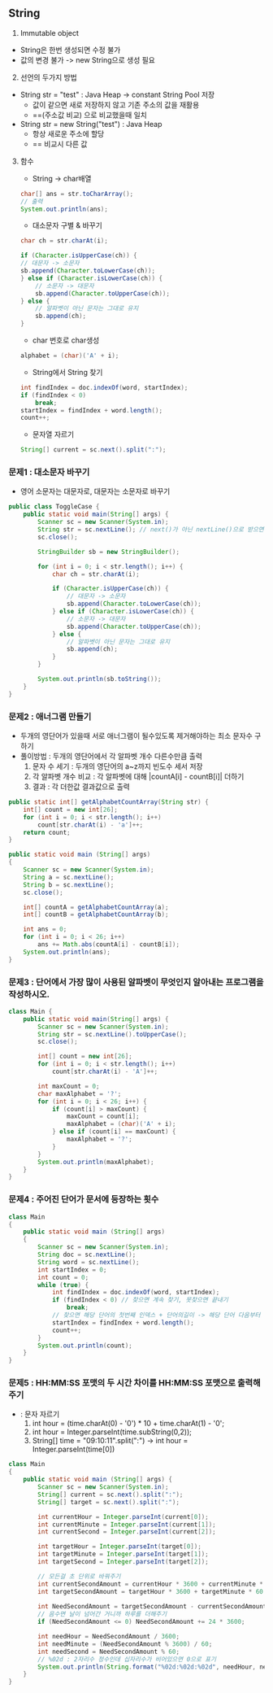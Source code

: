 ## String

1. Immutable object
 - String은 한번 생성되면 수정 불가
 - 값의 변경 불가 -> new String으로 생성 필요

2. 선언의 두가지 방법
 - String str = "test" : Java Heap -> constant String Pool 저장
   - 값이 같으면 새로 저장하지 않고 기존 주소의 값을 재활용
   - ==(주소값 비교) 으로 비교했을때 일치
 - String str = new String("test") : Java Heap
   - 항상 새로운 주소에 할당
   - == 비교시 다른 값

3. 함수
   - String -> char배열 
    ```java
    char[] ans = str.toCharArray();  
    // 출력
    System.out.println(ans);
    ```
   - 대소문자 구별 & 바꾸기
    ```java
    char ch = str.charAt(i);
   
    if (Character.isUpperCase(ch)) {
    // 대문자 -> 소문자
    sb.append(Character.toLowerCase(ch));
    } else if (Character.isLowerCase(ch)) {
        // 소문자 -> 대문자
        sb.append(Character.toUpperCase(ch));
    } else {
        // 알파벳이 아닌 문자는 그대로 유지
        sb.append(ch);
    }
    ```
    - char 번호로 char생성
    ```java
    alphabet = (char)('A' + i);
    ```

    - String에서 String 찾기
    ```java
    int findIndex = doc.indexOf(word, startIndex);
    if (findIndex < 0)
        break;
    startIndex = findIndex + word.length();
    count++;
    ```

    - 문자열 자르기
    ```java
    String[] current = sc.next().split(":");
    ```

### 문제1 : 대소문자 바꾸기
 - 영어 소문자는 대문자로, 대문자는 소문자로 바꾸기
```java
public class ToggleCase {
    public static void main(String[] args) {
        Scanner sc = new Scanner(System.in);
        String str = sc.nextLine(); // next()가 아닌 nextLine()으로 받으면 공백 포함 가능
        sc.close();

        StringBuilder sb = new StringBuilder();

        for (int i = 0; i < str.length(); i++) {
            char ch = str.charAt(i);

            if (Character.isUpperCase(ch)) {
                // 대문자 -> 소문자
                sb.append(Character.toLowerCase(ch));
            } else if (Character.isLowerCase(ch)) {
                // 소문자 -> 대문자
                sb.append(Character.toUpperCase(ch));
            } else {
                // 알파벳이 아닌 문자는 그대로 유지
                sb.append(ch);
            }
        }

        System.out.println(sb.toString());
    }
}
```

### 문제2 : 애너그램 만들기
- 두개의 영단어가 있을때 서로 애너그램이 될수있도록 제거해야하는 최소 문자수 구하기
- 풀이방법 : 두개의 영단어에서 각 알파벳 개수 다른수만큼 출력
  1. 문자 수 세기 : 두개의 영단어의 a~z까지 빈도수 세서 저장
  2. 각 알파벳 개수 비교 : 각 알파벳에 대해 |countA[i] - countB[i]| 더하기
  3. 결과 : 각 더한값 결과값으로 출력
```java
public static int[] getAlphabetCountArray(String str) {
    int[] count = new int[26];
    for (int i = 0; i < str.length(); i++)
        count[str.charAt(i) - 'a']++;
    return count;
}

public static void main (String[] args)
{
    Scanner sc = new Scanner(System.in);
    String a = sc.nextLine();
    String b = sc.nextLine();
    sc.close();

    int[] countA = getAlphabetCountArray(a);
    int[] countB = getAlphabetCountArray(b);

    int ans = 0;
    for (int i = 0; i < 26; i++)
        ans += Math.abs(countA[i] - countB[i]);
    System.out.println(ans);
}
```

### 문제3 : 단어에서 가장 많이 사용된 알파벳이 무엇인지 알아내는 프로그램을 작성하시오.
```java
class Main {
    public static void main(String[] args) {
        Scanner sc = new Scanner(System.in);
        String str = sc.nextLine().toUpperCase();
        sc.close();

        int[] count = new int[26];
        for (int i = 0; i < str.length(); i++)
            count[str.charAt(i) - 'A']++;

        int maxCount = 0;
        char maxAlphabet = '?';
        for (int i = 0; i < 26; i++) {
            if (count[i] > maxCount) {
                maxCount = count[i];
                maxAlphabet = (char)('A' + i);
            } else if (count[i] == maxCount) {
                maxAlphabet = '?';
            }
        }
        System.out.println(maxAlphabet);
    }
}
```

### 문제4 : 주어진 단어가 문서에 등장하는 횟수
```java
class Main
{
    public static void main (String[] args)
    {
        Scanner sc = new Scanner(System.in);
        String doc = sc.nextLine();
        String word = sc.nextLine();
        int startIndex = 0;
        int count = 0;
        while (true) {
            int findIndex = doc.indexOf(word, startIndex);
            if (findIndex < 0) // 찾으면 계속 찾기, 못찾으면 끝내기
                break;
            // 찾으면 해당 단어의 첫번째 인덱스 + 단어의길이 -> 해당 단어 다음부터 검색
            startIndex = findIndex + word.length();
            count++;
        }
        System.out.println(count);
    }
}
```

### 문제5 : HH:MM:SS 포맷의 두 시간 차이를 HH:MM:SS 포맷으로 출력해주기
- : 문자 자르기
  1. int hour = (time.charAt(0) - '0') * 10 + time.charAt(1) - '0';
  2. int hour = Integer.parseInt(time.subString(0,2));
  3. String[] time = "09:10:11".split(":") -> int hour = Integer.parseInt(time[0])
```java
class Main
{
    public static void main (String[] args) {
        Scanner sc = new Scanner(System.in);
        String[] current = sc.next().split(":");
        String[] target = sc.next().split(":");

        int currentHour = Integer.parseInt(current[0]);
        int currentMinute = Integer.parseInt(current[1]);
        int currentSecond = Integer.parseInt(current[2]);

        int targetHour = Integer.parseInt(target[0]);
        int targetMinute = Integer.parseInt(target[1]);
        int targetSecond = Integer.parseInt(target[2]);

        // 모든걸 초 단위로 바꿔주기
        int currentSecondAmount = currentHour * 3600 + currentMinute * 60 + currentSecond;
        int targetSecondAmount = targetHour * 3600 + targetMinute * 60 + targetSecond;
        
        int NeedSecondAmount = targetSecondAmount - currentSecondAmount;
        // 음수면 날이 넘어간 거니까 하루를 더해주기
        if (NeedSecondAmount <= 0) NeedSecondAmount += 24 * 3600;

        int needHour = NeedSecondAmount / 3600;
        int needMinute = (NeedSecondAmount % 3600) / 60;
        int needSecond = NeedSecondAmount % 60;
        // %02d : 2자리수 정수인데 십자리수가 비어있으면 0으로 표기
        System.out.println(String.format("%02d:%02d:%02d", needHour, needMinute, needSecond));
    }
} 
```

